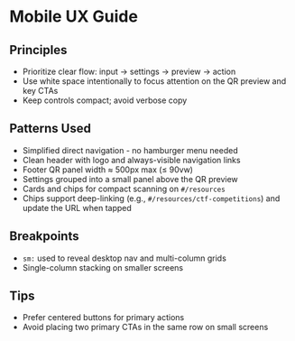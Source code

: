 # Mobile UX Guide

## Principles

- Prioritize clear flow: input → settings → preview → action
- Use white space intentionally to focus attention on the QR preview and key CTAs
- Keep controls compact; avoid verbose copy

## Patterns Used

- Simplified direct navigation - no hamburger menu needed
- Clean header with logo and always-visible navigation links
- Footer QR panel width ≈ 500px max (≤ 90vw)
- Settings grouped into a small panel above the QR preview
- Cards and chips for compact scanning on `#/resources`
 - Chips support deep-linking (e.g., `#/resources/ctf-competitions`) and update the URL when tapped

## Breakpoints

- `sm:` used to reveal desktop nav and multi-column grids
- Single-column stacking on smaller screens

## Tips

- Prefer centered buttons for primary actions
- Avoid placing two primary CTAs in the same row on small screens
